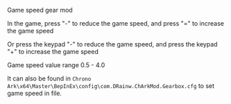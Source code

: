 Game speed gear mod 




In the game, press "-" to reduce the game speed, and press "=" to increase the game speed

Or press the keypad "-" to reduce the game speed, and press the keypad "+" to increase the game speed

Game speed value range 0.5 - 4.0



It can also be found in `Chrono Ark\x64\Master\BepInEx\config\com.DRainw.ChArkMod.Gearbox.cfg` to set game speed in file.


